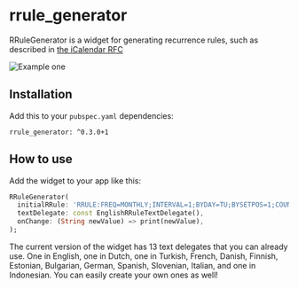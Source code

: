 # rrule_generator

RRuleGenerator is a widget for generating recurrence rules, such as described
in [the iCalendar RFC](https://datatracker.ietf.org/doc/html/rfc5545)

![Example one](https://jelter.net/rrule_example.jpg)

## Installation

Add this to your `pubspec.yaml` dependencies:

```
rrule_generator: ^0.3.0+1
```

## How to use

Add the widget to your app like this:

```dart
RRuleGenerator(
  initialRRule: 'RRULE:FREQ=MONTHLY;INTERVAL=1;BYDAY=TU;BYSETPOS=1;COUNT=9',
  textDelegate: const EnglishRRuleTextDelegate(),
  onChange: (String newValue) => print(newValue),
);
```

The current version of the widget has 13 text delegates that you can already use. One in English, one in Dutch, one in
Turkish, French, Danish, Finnish, Estonian, Bulgarian, German, Spanish, Slovenian, Italian, and one in Indonesian. You can easily 
create your own ones as well!